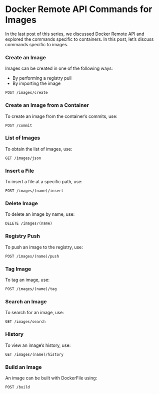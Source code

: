 # Docker Remote API Commands for Images

In the last post of this series, we discussed Docker Remote API and explored the commands specific to containers. In this post, let’s discuss commands specific to images.

### Create an Image

Images can be created in one of the following ways:

* By performing a registry pull
* By importing the image
```
POST /images/create
```

### Create an Image from a Container

To create an image from the container’s commits, use:
```
POST /commit
```

### List of Images

To obtain the list of images, use:
```
GET /images/json
```

### Insert a File

To insert a file at a specific path, use:
```
POST /images/(name)/insert
```

### Delete Image

To delete an image by name, use:
```
DELETE /images/(name)
```

### Registry Push

To push an image to the registry, use:
```
POST /images/(name)/push
```

### Tag Image

To tag an image, use:
```
POST /images/(name)/tag
```

### Search an Image

To search for an image, use:
```
GET /images/search
```

### History

To view an image’s history, use:
```
GET /images/(name)/history
```

### Build an Image

An image can be built with DockerFile using:
```
POST /build
```
